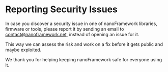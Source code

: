 # Reporting Security Issues

In case you discover a security issue in one of nanoFramework libraries, firmware or tools, please report it by sending an
email to [contact@nanoframework.net](mailto:contact@nanoframework.net), instead of opening an issue for it.

This way we can assess the risk and work on a fix before it gets public and maybe exploited.

We thank you for helping keeping nanoFramework safe for everyone using it.
